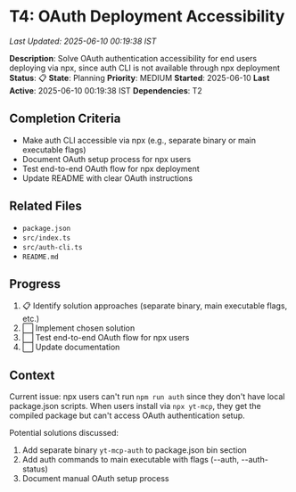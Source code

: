 # T4: OAuth Deployment Accessibility
*Last Updated: 2025-06-10 00:19:38 IST*

**Description**: Solve OAuth authentication accessibility for end users deploying via npx, since auth CLI is not available through npx deployment
**Status**: 📋 **State**: Planning
**Priority**: MEDIUM
**Started**: 2025-06-10
**Last Active**: 2025-06-10 00:19:38 IST
**Dependencies**: T2

## Completion Criteria
- Make auth CLI accessible via npx (e.g., separate binary or main executable flags)
- Document OAuth setup process for npx users
- Test end-to-end OAuth flow for npx deployment
- Update README with clear OAuth instructions

## Related Files
- `package.json`
- `src/index.ts`
- `src/auth-cli.ts`
- `README.md`

## Progress
1. 📋 Identify solution approaches (separate binary, main executable flags, etc.)
2. ⬜ Implement chosen solution
3. ⬜ Test end-to-end OAuth flow for npx users
4. ⬜ Update documentation

## Context
Current issue: npx users can't run `npm run auth` since they don't have local package.json scripts. When users install via `npx yt-mcp`, they get the compiled package but can't access OAuth authentication setup.

Potential solutions discussed:
1. Add separate binary `yt-mcp-auth` to package.json bin section
2. Add auth commands to main executable with flags (--auth, --auth-status)
3. Document manual OAuth setup process
